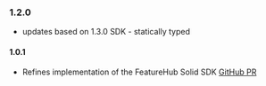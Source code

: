 ### 1.2.0

- updates based on 1.3.0 SDK - statically typed

#### 1.0.1

- Refines implementation of the FeatureHub Solid SDK [GitHub PR](https://github.com/featurehub-io/featurehub-javascript-sdk/pull/131)
